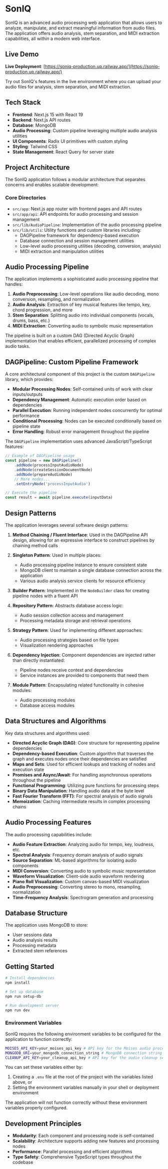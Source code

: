 # SonIQ

SonIQ is an advanced audio processing web application that allows users to analyze, manipulate, and extract meaningful information from audio files. The application offers audio analysis, stem separation, and MIDI extraction capabilities, all within a modern web interface.

## Live Demo

**Live Deployment**: [https://soniq-production.up.railway.app/](https://soniq-production.up.railway.app/)

Try out SonIQ's features in the live environment where you can upload your audio files for analysis, stem separation, and MIDI extraction.

## Tech Stack

-   **Frontend**: Next.js 15 with React 19
-   **Backend**: Next.js API routes
-   **Database**: MongoDB
-   **Audio Processing**: Custom pipeline leveraging multiple audio analysis utilities
-   **UI Components**: Radix UI primitives with custom styling
-   **Styling**: Tailwind CSS
-   **State Management**: React Query for server state

## Project Architecture

The SonIQ application follows a modular architecture that separates concerns and enables scalable development:

### Core Directories

-   `src/app`: Next.js app router with frontend pages and API routes
-   `src/app/api`: API endpoints for audio processing and session management
-   `src/lib/AudioPipeline`: Implementation of the audio processing pipeline
-   `src/lib/utils`: Utility functions and custom libraries including:
    -   DAGPipeline framework for dependency-based execution
    -   Database connection and session management utilities
    -   Low-level audio processing utilities (decoding, conversion, analysis)
    -   MIDI extraction and manipulation utilities

## Audio Processing Pipeline

The application implements a sophisticated audio processing pipeline that handles:

1. **Audio Preprocessing**: Low-level operations like audio decoding, mono conversion, resampling, and normalization
2. **Audio Analysis**: Extraction of key musical features like tempo, key, chord progression, and more
3. **Stem Separation**: Splitting audio into individual components (vocals, drums, bass, etc.)
4. **MIDI Extraction**: Converting audio to symbolic music representation

The pipeline is built on a custom DAG (Directed Acyclic Graph) implementation that enables efficient, parallelized processing of complex audio tasks.

## DAGPipeline: Custom Pipeline Framework

A core architectural component of this project is the custom `DAGPipeline` library, which provides:

-   **Modular Processing Nodes**: Self-contained units of work with clear inputs/outputs
-   **Dependency Management**: Automatic execution order based on dependencies
-   **Parallel Execution**: Running independent nodes concurrently for optimal performance
-   **Conditional Processing**: Nodes can be executed conditionally based on pipeline state
-   **Error Handling**: Robust error management throughout the pipeline

The `DAGPipeline` implementation uses advanced JavaScript/TypeScript features:

```typescript
// Example of DAGPipeline usage
const pipeline = new DAGPipeline()
	.addNode(processInputAudioNode)
	.addNode(createSessionDocumentNode)
	.addNode(prepareAudioNode)
	// More nodes...
	.setEntryNode('processInputAudio')

// Execute the pipeline
const result = await pipeline.execute(inputData)
```

## Design Patterns

The application leverages several software design patterns:

1. **Method Chaining / Fluent Interface**: Used in the DAGPipeline API design, allowing for an expressive interface to construct pipelines by chaining method calls
2. **Singleton Pattern**: Used in multiple places:

    - Audio processing pipeline instance to ensure consistent state
    - MongoDB client to maintain a single database connection across the application
    - Various audio analysis service clients for resource efficiency

3. **Builder Pattern**: Implemented in the `NodeBuilder` class for creating pipeline nodes with a fluent API

4. **Repository Pattern**: Abstracts database access logic:

    - Audio session collection access and management
    - Processing metadata storage and retrieval operations

5. **Strategy Pattern**: Used for implementing different approaches:

    - Audio processing strategies based on file types
    - Visualization rendering approaches

6. **Dependency Injection**: Component dependencies are injected rather than directly instantiated:

    - Pipeline nodes receive context and dependencies
    - Service instances are provided to components that need them

7. **Module Pattern**: Encapsulating related functionality in cohesive modules:
    - Audio processing modules
    - Database access modules

## Data Structures and Algorithms

Key data structures and algorithms used:

-   **Directed Acyclic Graph (DAG)**: Core structure for representing pipeline dependencies
-   **Dependency-based Execution**: Custom algorithm that traverses the graph and executes nodes once their dependencies are satisfied
-   **Maps and Sets**: Used for efficient lookups and tracking of nodes and execution state
-   **Promises and Async/Await**: For handling asynchronous operations throughout the pipeline
-   **Functional Programming**: Utilizing pure functions for processing steps
-   **Binary Data Manipulation**: Handling audio data at the byte level
-   **Fast Fourier Transform (FFT)**: For spectral analysis of audio signals
-   **Memoization**: Caching intermediate results in complex processing chains

## Audio Processing Features

The audio processing capabilities include:

-   **Audio Feature Extraction**: Analyzing audio for tempo, key, loudness, etc.
-   **Spectral Analysis**: Frequency domain analysis of audio signals
-   **Source Separation**: ML-based algorithms for isolating audio components
-   **MIDI Conversion**: Converting audio to symbolic music representation
-   **Waveform Visualization**: Client-side audio waveform rendering
-   **Piano Roll Visualization**: Custom canvas-based MIDI visualization
-   **Audio Preprocessing**: Converting stereo to mono, resampling, normalization
-   **Time-Frequency Analysis**: Spectrogram generation and processing

## Database Structure

The application uses MongoDB to store:

-   User sessions data
-   Audio analysis results
-   Processing metadata
-   Extracted stem references

## Getting Started

```bash
# Install dependencies
npm install

# Set up database
npm run setup-db

# Run development server
npm run dev
```

### Environment Variables

SonIQ requires the following environment variables to be configured for the application to function correctly:

```bash
MOISES_API_KEY=your_moises_api_key # API key for the Moises audio processing service
MONGODB_URI=your_mongodb_connection_string # MongoDB connection string
CLEANUP_API_KEY=your_cleanup_api_key # API key for the audio cleanup service
```

You can set these variables either by:

1. Creating a `.env` file at the root of the project with the variables listed above, or
2. Setting the environment variables manually in your shell or deployment environment

The application will not function correctly without these environment variables properly configured.

## Development Principles

-   **Modularity**: Each component and processing node is self-contained
-   **Scalability**: Architecture supports adding new features and processing nodes
-   **Performance**: Parallel processing and efficient algorithms
-   **Type Safety**: Comprehensive TypeScript types throughout the codebase
